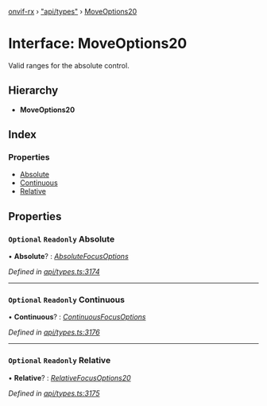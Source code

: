 [onvif-rx](../README.md) › ["api/types"](../modules/_api_types_.md) › [MoveOptions20](_api_types_.moveoptions20.md)

# Interface: MoveOptions20

Valid ranges for the absolute control.

## Hierarchy

* **MoveOptions20**

## Index

### Properties

* [Absolute](_api_types_.moveoptions20.md#optional-readonly-absolute)
* [Continuous](_api_types_.moveoptions20.md#optional-readonly-continuous)
* [Relative](_api_types_.moveoptions20.md#optional-readonly-relative)

## Properties

### `Optional` `Readonly` Absolute

• **Absolute**? : *[AbsoluteFocusOptions](_api_types_.absolutefocusoptions.md)*

*Defined in [api/types.ts:3174](https://github.com/patrickmichalina/onvif-rx/blob/3e9b152/src/api/types.ts#L3174)*

___

### `Optional` `Readonly` Continuous

• **Continuous**? : *[ContinuousFocusOptions](_api_types_.continuousfocusoptions.md)*

*Defined in [api/types.ts:3176](https://github.com/patrickmichalina/onvif-rx/blob/3e9b152/src/api/types.ts#L3176)*

___

### `Optional` `Readonly` Relative

• **Relative**? : *[RelativeFocusOptions20](_api_types_.relativefocusoptions20.md)*

*Defined in [api/types.ts:3175](https://github.com/patrickmichalina/onvif-rx/blob/3e9b152/src/api/types.ts#L3175)*
